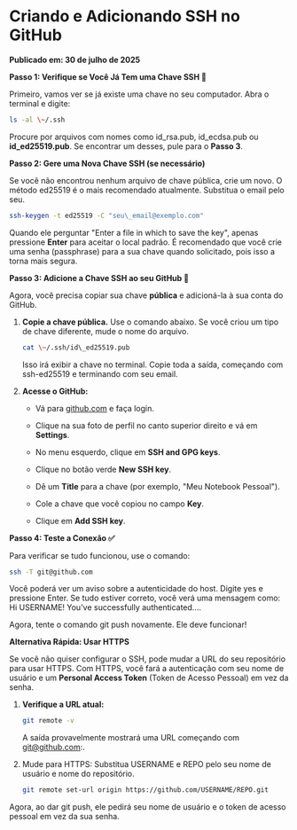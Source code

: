 # Criando e Adicionando SSH no GitHub

**Publicado em: 30 de julho de 2025**

**Passo 1: Verifique se Você Já Tem uma Chave SSH 🔑**


Primeiro, vamos ver se já existe uma chave no seu computador. Abra o terminal e digite:




```Bash
ls -al \~/.ssh
```



Procure por arquivos com nomes como id\_rsa.pub, id\_ecdsa.pub ou **id\_ed25519.pub**. Se encontrar um desses, pule para o **Passo 3**.


**Passo 2: Gere uma Nova Chave SSH (se necessário)**


Se você não encontrou nenhum arquivo de chave pública, crie um novo. O método ed25519 é o mais recomendado atualmente. Substitua o email pelo seu.




```Bash
ssh-keygen -t ed25519 -C "seu\_email@exemplo.com"
```



Quando ele perguntar "Enter a file in which to save the key", apenas pressione **Enter** para aceitar o local padrão. É recomendado que você crie uma senha (passphrase) para a sua chave quando solicitado, pois isso a torna mais segura.


**Passo 3: Adicione a Chave SSH ao seu GitHub 🔗**


Agora, você precisa copiar sua chave **pública** e adicioná-la à sua conta do GitHub.



1.  **Copie a chave pública.** Use o comando abaixo. Se você criou um tipo de chave diferente, mude o nome do arquivo.
   
    ```Bash
    cat \~/.ssh/id\_ed25519.pub
    ```

    Isso irá exibir a chave no terminal. Copie toda a saída, começando com ssh-ed25519 e terminando com seu email.

2.  **Acesse o GitHub:**


    *   Vá para [github.com](https://github.com) e faça login.

    *   Clique na sua foto de perfil no canto superior direito e vá em **Settings**.

    *   No menu esquerdo, clique em **SSH and GPG keys**.

    *   Clique no botão verde **New SSH key**.

    *   Dê um **Title** para a chave (por exemplo, "Meu Notebook Pessoal").

    *   Cole a chave que você copiou no campo **Key**.

    *   Clique em **Add SSH key**.


**Passo 4: Teste a Conexão ✅**


Para verificar se tudo funcionou, use o comando:

```Bash
ssh -T git@github.com
```

Você poderá ver um aviso sobre a autenticidade do host. Digite yes e pressione Enter. Se tudo estiver correto, você verá uma mensagem como: Hi USERNAME\! You've successfully authenticated....



Agora, tente o comando git push novamente. Ele deve funcionar\!



**Alternativa Rápida: Usar HTTPS**


Se você não quiser configurar o SSH, pode mudar a URL do seu repositório para usar HTTPS. Com HTTPS, você fará a autenticação com seu nome de usuário e um **Personal Access Token** (Token de Acesso Pessoal) em vez da senha.



1.  **Verifique a URL atual:**
   
    ```Bash
    git remote -v
    ```

    A saída provavelmente mostrará uma URL começando com git@github.com:.

2.  Mude para HTTPS:
    Substitua USERNAME e REPO pelo seu nome de usuário e nome do repositório.

    ```Bash
    git remote set-url origin https://github.com/USERNAME/REPO.git
    ```


Agora, ao dar git push, ele pedirá seu nome de usuário e o token de acesso pessoal em vez da sua senha.